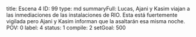 title:          Escena 4
ID:             99
type:           md
summaryFull:    Lucas, Ajani y Kasim viajan a las inmediaciones de las instalaciones de RIO. Esta está fuertemente vigilada pero Ajani y Kasim informan que la asaltarán esa misma noche.
POV:            0
label:          4
status:         1
compile:        2
setGoal:        500


